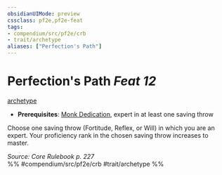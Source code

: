 ```yaml
---
obsidianUIMode: preview
cssclass: pf2e,pf2e-feat
tags:
- compendium/src/pf2e/crb
- trait/archetype
aliases: ["Perfection's Path"]
---
```

# Perfection's Path  *Feat 12*  
[archetype](../../Rules/traits/archetype.md)  

- **Prerequisites**: [Monk Dedication](monk-dedication.md), expert in at least one saving throw

Choose one saving throw (Fortitude, Reflex, or Will) in which you are an expert. Your proficiency rank in the chosen saving throw increases to master.

*Source: Core Rulebook p. 227*  
%% #compendium/src/pf2e/crb #trait/archetype %%